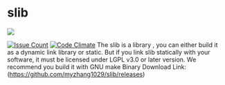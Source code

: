# slib
![](https://www.gnu.org/graphics/lgplv3-88x31.png)

[![Issue Count](https://codeclimate.com/github/myzhang1029/slib/badges/issue_count.svg)](https://codeclimate.com/github/myzhang1029/slib)
[![Code Climate](https://codeclimate.com/github/myzhang1029/slib/badges/gpa.svg)](https://codeclimate.com/github/myzhang1029/slib)
The slib is a library ,
you can either build it as a dynamic link library or static.
But if you link slib statically with your software, it must be licensed under LGPL v3.0 or later version.
We recommend you build it with GNU make
Binary Download Link:(https://github.com/myzhang1029/slib/releases)
